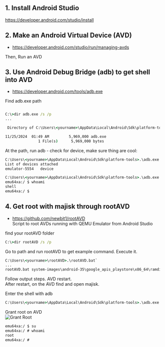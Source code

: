 ## 1. Install Android Studio
https://developer.android.com/studio/install

## 2. Make an Android Virtual Device (AVD)
- https://developer.android.com/studio/run/managing-avds

Then, Run an AVD

## 3. Use Android Debug Bridge (adb) to get shell into AVD
- https://developer.android.com/tools/adb.exe 

Find adb.exe path
```cmd

C:\>dir adb.exe /s /p
...

 Directory of C:\Users\<yourname>\AppData\Local\Android\Sdk\platform-tools

11/25/2024  01:49 AM         5,969,000 adb.exe
               1 File(s)      5,969,000 bytes

```
At the path, run adb - check for device, make sure thing are cool: 
```cmd
C:\Users\<yourname>\AppData\Local\Android\Sdk\platform-tools>.\adb.exe devices
List of devices attached
emulator-5554   device

C:\Users\<yourname>\AppData\Local\Android\Sdk\platform-tools>.\adb.exe shell
emu64xa:/ $ whoami
shell
emu64xa:/ $
```
## 4. Get root with majisk through rootAVD

- https://github.com/newbit1/rootAVD \
Script to root AVDs running with QEMU Emulator from Android Studio

find your rootAVD folder
```cmd
C:\>dir rootAVD /s /p
```
Go to path and run rootAVD to get example command. Execute it.
```cmd
C:\Users\<yourname>\rootAVD>.\rootAVD.bat`
...
rootAVD.bat system-images\android-35\google_apis_playstore\x86_64\ramdisk.img
```
Follow output steps. AVD restart. \
After restart, on the AVD find and open majisk.

Enter the shell with adb
```cmd
C:\Users\<yourname>\AppData\Local\Android\Sdk\platform-tools>.\adb.exe shell
```
Grant root on AVD \
![Grant Root](https://github.com/user-attachments/assets/3da9d796-314d-4aad-a546-8d1ad0a65afa)
```cmd
emu64xa:/ $ su
emu64xa:/ # whoami
root
emu64xa:/ #
```
